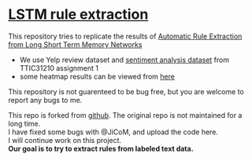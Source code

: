 # [LSTM rule extraction](https://github.com/ZeweiChu/rule_extract_lstm)

This repository tries to replicate the results of 
[Automatic Rule Extraction from Long Short Term Memory Networks](https://arxiv.org/abs/1702.02540)

- We use Yelp review dataset and [sentiment analysis dataset](http://ttic.uchicago.edu/~kgimpel/teaching/31210/assignments.html) from TTIC31210 assignment 1 
- some heatmap results can be viewed from [here](http://people.cs.uchicago.edu/~zeweichu/lstm_rule_extract/)

This repository is not guarenteed to be bug free, but you are welcome to report any bugs to me. 

This repo is forked from [github](https://github.com/ZeweiChu/rule_extract_lstm).
The original repo is not maintained for a long time.  
I have fixed some bugs with @JiCoM, and upload the code here.  
I will continue work on this project.  
**Our goal is to try to extract rules from labeled text data.**
